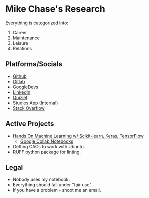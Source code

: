 # Mike Chase's Research

Everything is categorized into:

1. Career
2. Maintenance
3. Leisure
4. Relations

## Platforms/Socials

* [Github](https://github.com/mikechase3)
* [Gitlab](https://gitlab.com/MikeChase)
* [GoogleDevs](https://g.dev/MikeChase)
* [LinkedIn](https://www.linkedin.com/in/michaelgchase/)
* [Quizlet](https://quizlet.com/mikechase3/folders)
* Studies App (Internal)
* [Stack Overflow](https://stackoverflow.com/users/4777844/mike-chase)

## Active Projects

* [Hands On Machine Learning w/ Scikit-learn, Keras, TensorFlow](career/compsci-and-development/ai/courses/hands-on-ml.md)
  * [Google Collab Notebooks](https://colab.research.google.com/github/ageron/handson-ml3/blob/main/)
* Getting CACs to work with Ubuntu.
* RUFF python package for linting.

## Legal

* Nobody uses my notebook.
* Everything should fall under "fair use"
* If you have a problem - shoot me an email.

